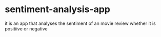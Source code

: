 # sentiment-analysis-app
it is an app that analyses the sentiment of an movie review whether it is positiive or negative
